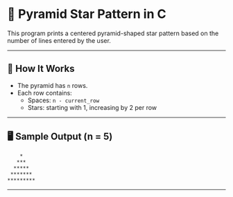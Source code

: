 # 🔺 Pyramid Star Pattern in C

This program prints a centered pyramid-shaped star pattern based on the number of lines entered by the user.

---

## 🔧 How It Works

- The pyramid has `n` rows.
- Each row contains:
  - Spaces: `n - current_row`
  - Stars: starting with 1, increasing by 2 per row

---

## 🖥 Sample Output (n = 5)

```
    *
   ***
  *****
 *******
*********
```

---
